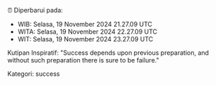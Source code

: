 ⏰ Diperbarui pada:
- WIB: Selasa, 19 November 2024 21.27.09 UTC
- WITA: Selasa, 19 November 2024 22.27.09 UTC
- WIT: Selasa, 19 November 2024 23.27.09 UTC

Kutipan Inspiratif:
"Success depends upon previous preparation, and without such preparation there is sure to be failure."


Kategori: success

